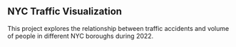 ## NYC Traffic Visualization
This project explores the relationship between traffic accidents and volume of people in different NYC boroughs during 2022.
